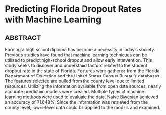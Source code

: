 # Predicting Florida Dropout Rates with Machine Learning
## ABSTRACT
Earning a high school diploma has become a necessity in today’s society. Previous studies have found that machine learning techniques can be utilized to predict high-school dropout and allow early intervention. This study seeks to discover and understand factors related to the student dropout rate in the state of Florida. Features were gathered from the Florida Department of Education and the United States Census Bureau’s databases. The features selected are pulled from the county level due to limited resources. Utilizing the information available from open data sources, nearly accurate prediction models were created. Multiple types of machine learning methods were used to evaluate the data. Naive Bayesian achieved an accuracy of 71.648%. Since the information was retrieved from the county level, lower-level data could be applied to the models and examined.
